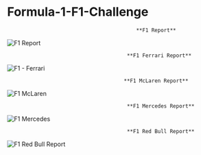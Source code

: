 # Formula-1-F1-Challenge

                                              **F1 Report**

![F1 Report](https://user-images.githubusercontent.com/52009404/163841140-dca81abd-0e9f-4f5b-8e01-72b6cffd4999.jpg)

                                           **F1 Ferrari Report**

![F1 - Ferrari](https://user-images.githubusercontent.com/52009404/163841142-b375b770-cc62-49c3-9fc4-ac26e8b283ae.jpg)

                                          **F1 McLaren Report**

![F1 McLaren](https://user-images.githubusercontent.com/52009404/163841125-7854d035-9daf-402a-bd20-828526874ac6.jpg)

                                           **F1 Mercedes Report**

![F1 Mercedes](https://user-images.githubusercontent.com/52009404/163841133-7b059508-3e4c-4f94-9ed1-e9a445265291.jpg)

                                           **F1 Red Bull Report**

![F1 Red Bull Report](https://user-images.githubusercontent.com/52009404/163841139-a7578826-faf7-4179-8497-363f04991615.jpg)





